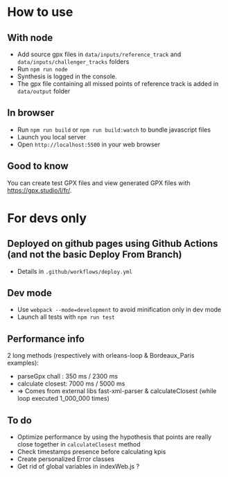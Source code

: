# How to use

## With node
- Add source gpx files in `data/inputs/reference_track` and `data/inputs/challenger_tracks` folders
- Run `npm run node`
- Synthesis is logged in the console.
- The gpx file containing all missed points of reference track is added in `data/output` folder

## In browser
- Run `npm run build` or `npm run build:watch` to bundle javascript files
- Launch you local server
- Open `http://localhost:5500` in your web browser

## Good to know
You can create test GPX files and view generated GPX files with https://gpx.studio/l/fr/.

# For devs only
## Deployed on github pages using Github Actions (and not the basic Deploy From Branch)
- Details in `.github/workflows/deploy.yml`

## Dev mode
- Use `webpack --mode=development` to avoid minification only in dev mode
- Launch all tests with `npm run test`

## Performance info
2 long methods (respectively with orleans-loop & Bordeaux_Paris examples):
  - parseGpx chall : 350 ms / 2300 ms
  - calculate closest: 7000 ms / 5000 ms
  - => Comes from external libs fast-xml-parser & calculateClosest (while loop executed 1_000_000 times)

## To do
- Optimize performance by using the hypothesis that points are really close together in `calculateClosest` method
- Check timestamps presence before calculating kpis
- Create personalized Error classes
- Get rid of global variables in indexWeb.js ?
